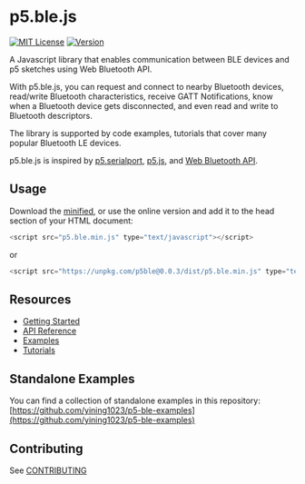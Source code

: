 # p5.ble.js
[![MIT License](https://img.shields.io/npm/l/express.svg?style=flat-square&registry_uri=https%3A%2F%2Fregistry.npmjs.com)](https://opensource.org/licenses/MIT) [![Version](https://img.shields.io/npm/v/p5ble.svg?style=flat-square)](https://www.npmjs.com/package/p5ble)

A Javascript library that enables communication between BLE devices and p5 sketches using Web Bluetooth API.

With p5.ble.js, you can request and connect to nearby Bluetooth devices, read/write Bluetooth characteristics, receive GATT Notifications, know when a Bluetooth device gets disconnected, and even read and write to Bluetooth descriptors.

The library is supported by code examples, tutorials that cover many popular Bluetooth LE devices.

p5.ble.js is inspired by [p5.serialport](https://github.com/vanevery/p5.serialport), [p5.js](https://p5js.org/), and [Web Bluetooth API](https://developer.mozilla.org/en-US/docs/Web/API/Web_Bluetooth_API).

## Usage

Download the [minified](https://unpkg.com/p5ble@0.0.3/dist/p5.ble.min.js), or use the online version and add it to the head section of your HTML document:

```javascript
<script src="p5.ble.min.js" type="text/javascript"></script>
```
or 
```javascript
<script src="https://unpkg.com/p5ble@0.0.3/dist/p5.ble.min.js" type="text/javascript"></script>
```

## Resources

- [Getting Started](/getting-started)
- [API Reference](/api)
- [Examples](/examples)
- [Tutorials](/tutorials)

## Standalone Examples

You can find a collection of standalone examples in this repository: [https://github.com/yining1023/p5-ble-examples](https://github.com/yining1023/p5-ble-examples) 

## Contributing

See [CONTRIBUTING](CONTRIBUTING.md)
